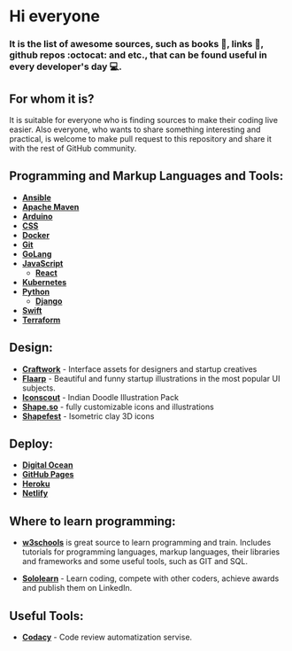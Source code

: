 # Hi everyone

### It is the list of awesome sources, such as books :green_book:, links :link:, github repos :octocat: and etc., that can be found useful in every developer's day :computer:.

## For whom it is?
It is suitable for everyone who is finding sources to make their coding live easier. Also everyone, who wants to share something interesting and practical, is welcome to make pull request to this repository and share it with the rest of GitHub community.

## Programming and Markup Languages and Tools:
* **[Ansible](https://github.com/UlugbekMuslitdinov/awesome-sources/tree/main/Ansible)**
* **[Apache Maven](https://github.com/UlugbekMuslitdinov/awesome-sources/tree/main/Maven)** 
* **[Arduino](https://github.com/UlugbekMuslitdinov/awesome-sources/tree/main/Arduino)**
* **[CSS](https://github.com/UlugbekMuslitdinov/awesome-sources/tree/main/CSS)**
* **[Docker](https://github.com/UlugbekMuslitdinov/awesome-sources/tree/main/Docker)** 
* **[Git](https://github.com/UlugbekMuslitdinov/awesome-sources/tree/main/Git)**
* **[GoLang](https://github.com/UlugbekMuslitdinov/awesome-sources/tree/main/Golang)**
* **[JavaScript](https://github.com/UlugbekMuslitdinov/awesome-sources/tree/main/JavaScript)**
  * **[React](https://github.com/UlugbekMuslitdinov/awesome-sources/tree/main/JavaScript/React)**
* **[Kubernetes](https://github.com/UlugbekMuslitdinov/awesome-sources/tree/main/Kubernetes)**
* **[Python](https://github.com/UlugbekMuslitdinov/awesome-sources/tree/main/Python)**
  * **[Django](https://github.com/UlugbekMuslitdinov/awesome-sources/tree/main/Python/Django)**
* **[Swift](https://github.com/UlugbekMuslitdinov/awesome-sources/tree/main/Swift)**
* **[Terraform](https://github.com/UlugbekMuslitdinov/awesome-sources/tree/main/Terraform)**

## Design:
* **[Craftwork](https://craftwork.design/)** - Interface assets for designers and startup creatives
* **[Flaarp](https://www.ls.graphics/illustrations/flaarp)** - Beautiful and funny startup illustrations in the most popular UI subjects.
* **[Iconscout](https://iconscout.com/illustration-pack/indian-doodle)** - Indian Doodle Illustration Pack
* **[Shape.so](https://shape.so/)** - fully customizable icons and illustrations
* **[Shapefest](https://www.shapefest.com/expansions/isometric-clay-icons)** - Isometric clay 3D icons


## Deploy:
* **[Digital Ocean](https://cloud.digitalocean.com/)**
* **[GitHub Pages](https://pages.github.com/)**
* **[Heroku](https://heroku.com/)**
* **[Netlify](https://www.netlify.com/)**

## Where to learn programming:
* **[w3schools](https://www.w3schools.com/)** is great source to learn programming and train. Includes tutorials for programming languages, markup languages, their libraries and frameworks and some useful tools, such as GIT and SQL.

* **[Sololearn](https://www.sololearn.com/)** - Learn coding, compete with other coders, achieve awards and publish them on LinkedIn.



## Useful Tools:
* **[Codacy](https://www.codacy.com/)** - Code review automatization servise.
